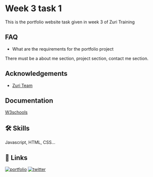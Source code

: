 
# Week 3 task 1

This is the portfolio website task given in week 3 of Zuri Training
## FAQ

- What are the requirements for the  portfolio project

There must be a about me section, project section, contact me section.


## Acknowledgements

 - [Zuri Team](https://w2.zuriboard.com/)
  [](https://github.com/matiassingers/awesome-readme)
  [](https://bulldogjob.com/news/449-how-to-write-a-good-readme-for-your-github-project)


## Documentation

[W3schools](https://www.w3schools.com/)


## 🛠 Skills
Javascript, HTML, CSS...


## 🔗 Links
[![portfolio](https://img.shields.io/badge/my_portfolio-000?style=for-the-badge&logo=ko-fi&logoColor=white)](https://homepage.oluwanifemiteme.repl.co/)
[![twitter](https://img.shields.io/badge/twitter-1DA1F2?style=for-the-badge&logo=twitter&logoColor=white)](https://twitter.com/niffyby1234)

